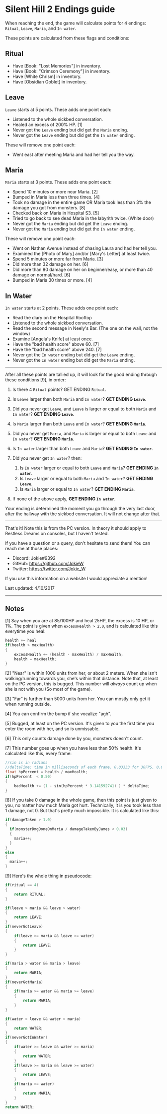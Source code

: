 # Silent Hill 2 Endings guide

When reaching the end, the game will calculate points for 4 endings:
`Ritual`, `Leave`, `Maria`, and `In water`.

These points are calculated from these flags and conditions:

## Ritual
- Have [Book: "Lost Memories"] in inventory.
- Have [Book: "Crimson Ceremony"] in inventory.
- Have [White Chrism] in inventory.
- Have [Obsidian Goblet] in inventory.

## Leave
`Leave` starts at 5 points. These adds one point each:
- Listened to the whole sickbed conversation.
- Healed an excess of 200% HP. [1]
- Never got the `Leave` ending but did get the `Maria` ending.
- Never got the `Leave` ending but did get the `In water` ending.

These will remove one point each:
- Went east after meeting Maria and had her tell you the way.

## Maria
`Maria` starts at 3 points. These adds one point each:
- Spend 10 minutes or more near Maria. [2]
- Bumped in Maria less than three times. [4]
- Took no damage in the entire game OR Maria took less than 3% the damage you got from monsters. [8]
- Checked back on Maria in Hospital S3. [5]
- Tried to go back to see dead Maria in the labyrith twice. (White door)
- Never got the `Maria` ending but did get the `Leave` ending.
- Never got the `Maria` ending but did get the `In water` ending.

These will remove one point each:
- Went on Nathan Avenue instead of chasing Laura and had her tell you.
- Examined the [Photo of Mary] and/or [Mary's Letter] at least twice.
- Spend 5 minutes or more far from Maria. [3]
- Did more than 32 damage on her. [6]
- Did more than 80 damage on her on beginner/easy, or more than 40 damage on normal/hard. [6]
- Bumped in Maria 30 times or more. [4]

## In Water
`In water` starts at 2 points. These adds one point each:
- Read the diary on the Hospital Rooftop
- Listened to the whole sickbed conversation.
- Read the second message in Neely's Bar. (The one on the wall, not the window)
- Examine [Angela's Knife] at least once.
- Have the "bad health score" above 60. [7]
- Have the "bad health score" above 240. [7]
- Never got the `In water` ending but did get the `Leave` ending.
- Never got the `In water` ending but did get the `Maria` ending.

---
After all these points are tallied up, it will look for the good ending through these conditions [9], in order:

1. Is there 4 `Ritual` points? GET ENDING `Ritual`.

2. Is `Leave` larger than both `Maria` and `In water`? **GET ENDING `Leave`**.
3. Did you never get `Leave`, and `Leave` is larger or equal to both `Maria` and `In water`? **GET ENDING `Leave`**. 

4. Is `Maria` larger than both `Leave` and `In water`? **GET ENDING `Maria`**.
5. Did you never get `Maria`, and `Maria` is larger or equal to both `Leave` and `In water`? **GET ENDING `Maria`**.

6. Is `In water` larger than both `Leave` and `Maria`? **GET ENDING `In water`**.
7. Did you never get `In water`? then:
   1. Is `In water` larger or equal to both `Leave` and `Maria`? **GET ENDING `In water`**.
   2. Is `Leave` larger or equal to both `Maria` and `In water`? **GET ENDING `Leave`**.
   3. Is `Maria` larger or equal to `In water`? **GET ENDING `Maria`**.

8. If none of the above apply, **GET ENDING `In water`**.

Your ending is determined the moment you go through the very last door, after the hallway with the sickbed conversation.
It will not change after that.

---
That's it!
Note this is from the PC version. In theory it should apply to Restless Dreams on consoles, but I haven't tested.

If you have a question or a query, don't hesitate to send them!
You can reach me at those places:
- Discord: Jokie#9392
- GitHub: <https://github.com/JokieW>
- Twitter: <https://twitter.com/Jokie_W>

If you use this information on a website I would appreciate a mention!

Last updated: 4/10/2017

---
## Notes
[1] Say when you are at 85/100HP and heal 25HP, the excess is 10 HP, or 1%.
The point is given when `excessHealth > 2.0`, and is calculated like this everytime you heal:
```c
health += heal
if(health > maxHealth)
{
	excessHealth += (health - maxHealth) / maxHealth;
	health = maxHealth;
}
```
[2] "Near" is within 1000 units from her, or about 2 meters. When she isn't walking/running towards you, she's within that distance.
Note that, at least on the PC version, this is bugged. This number will _always_ count up when she is not with you (So most of the game).

[3] "Far" is further than 5000 units from her. You can mostly only get it when running outside.

[4] You can confirm the bump if she vocalize "agh".

[5] Bugged, at least on the PC version. It's given to you the first time you enter the room with her, and so is unmissable.

[6] This only counts damage done by you, monsters doesn't count.

[7] This number goes up when you have less than 50% health.
It's calculated like this, every frame:
```c
//sin is in radians
//deltaTime: time in milliseconds of each frame. 0.03333 for 30FPS, 0.016666 for 60 FPS
float hpPercent = health / maxHealth;
if(hpPercent  < 0.50)
{
	badHealth += (1 - sin(hpPercent * 3.141592741) ) * deltaTime;
}
```
[8] If you take 0 damage in the whole game, then this point is just given to you, no matter how much Maria got hurt.
Technically, it is you took less than 1 damage, not 0. But that's pretty much impossible.
It is calculated like this:
```c
if(damageTaken > 1.0)
{
  if(monsterDmgDoneOnMaria / damageTakenByJames < 0.03) 
  {
    maria++;
  }
}
else
{
  maria++;
}
```

[9] Here's the whole thing in pseudocode:
```c
if(ritual == 4)
{
	return RITUAL;
}

if(leave > maria && leave > water) 
{
	return LEAVE;
}
if(neverGotLeave)
{
	if(leave >= maria && leave >= water)
	{
		return LEAVE;
	}
}

if(maria > water && maria > leave) 
{
	return MARIA;
}
if(neverGotMaria)
{
	if(maria >= water && maria >= leave)
	{
		return MARIA;
	}
}

if(water > leave && water > maria) 
{
	return WATER;
}
if(neverGotInWater)
{
	if(water >= leave && water >= maria)
	{
		return WATER;
	}
	if(leave >= maria && leave >= water)
	{
		return LEAVE;
	}
	if(maria >= water)
	{
		return MARIA;
	}
}
return WATER;
```
